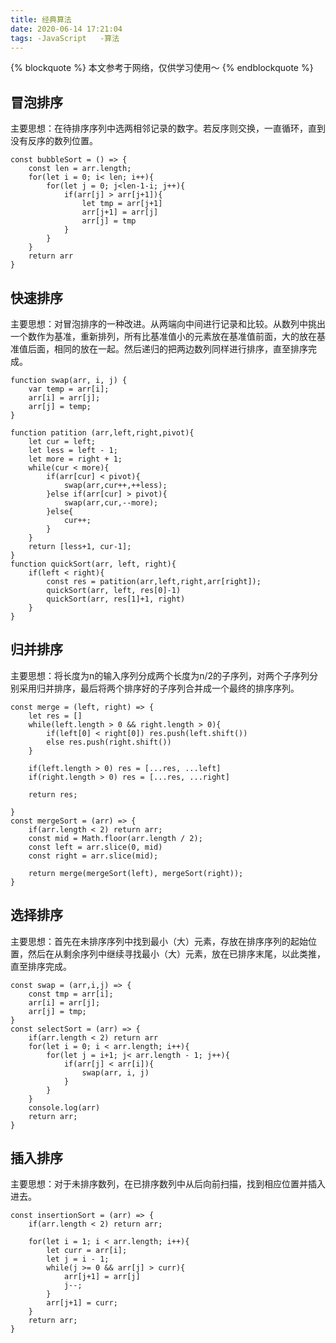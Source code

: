 ```yaml
---
title: 经典算法
date: 2020-06-14 17:21:04
tags: -JavaScript   -算法
---
```

{% blockquote %}
本文参考于网络，仅供学习使用～
{% endblockquote %}

## 冒泡排序
主要思想：在待排序序列中选两相邻记录的数字。若反序则交换，一直循环，直到没有反序的数列位置。
```
const bubbleSort = () => {
    const len = arr.length;
    for(let i = 0; i< len; i++){
        for(let j = 0; j<len-1-i; j++){
            if(arr[j] > arr[j+1]){
                let tmp = arr[j+1]
                arr[j+1] = arr[j]
                arr[j] = tmp
            }
        }
    }
    return arr
}
```
## 快速排序
主要思想：对冒泡排序的一种改进。从两端向中间进行记录和比较。从数列中挑出一个数作为基准，重新排列，所有比基准值小的元素放在基准值前面，大的放在基准值后面，相同的放在一起。然后递归的把两边数列同样进行排序，直至排序完成。
```
function swap(arr, i, j) {
    var temp = arr[i];
    arr[i] = arr[j];
    arr[j] = temp;
}

function patition (arr,left,right,pivot){
	let cur = left;
	let less = left - 1;
	let more = right + 1;
	while(cur < more){
		if(arr[cur] < pivot){
			swap(arr,cur++,++less);
		}else if(arr[cur] > pivot){
			swap(arr,cur,--more);
		}else{
			cur++;
		}
	}
	return [less+1, cur-1];
}
function quickSort(arr, left, right){
	if(left < right){    
		const res = patition(arr,left,right,arr[right]);
		quickSort(arr, left, res[0]-1)
		quickSort(arr, res[1]+1, right)
	}
}
```
## 归并排序
主要思想：将长度为n的输入序列分成两个长度为n/2的子序列，对两个子序列分别采用归并排序，最后将两个排序好的子序列合并成一个最终的排序序列。
```
const merge = (left, right) => {
    let res = []
    while(left.length > 0 && right.length > 0){
        if(left[0] < right[0]) res.push(left.shift())
        else res.push(right.shift())
    }

    if(left.length > 0) res = [...res, ...left]
    if(right.length > 0) res = [...res, ...right]

    return res;

}
const mergeSort = (arr) => {
    if(arr.length < 2) return arr;
    const mid = Math.floor(arr.length / 2);
    const left = arr.slice(0, mid)
    const right = arr.slice(mid);

    return merge(mergeSort(left), mergeSort(right));
}
```
## 选择排序
主要思想：首先在未排序序列中找到最小（大）元素，存放在排序序列的起始位置，然后在从剩余序列中继续寻找最小（大）元素，放在已排序末尾，以此类推，直至排序完成。
```
const swap = (arr,i,j) => {
    const tmp = arr[i];
    arr[i] = arr[j];
    arr[j] = tmp;
}
const selectSort = (arr) => {
    if(arr.length < 2) return arr
    for(let i = 0; i < arr.length; i++){
        for(let j = i+1; j< arr.length - 1; j++){
            if(arr[j] < arr[i]){
                swap(arr, i, j)
            }
        }
    }
    console.log(arr)
    return arr;
}
```
## 插入排序
主要思想：对于未排序数列，在已排序数列中从后向前扫描，找到相应位置并插入进去。
```
const insertionSort = (arr) => {
    if(arr.length < 2) return arr;

    for(let i = 1; i < arr.length; i++){
        let curr = arr[i];
        let j = i - 1;
        while(j >= 0 && arr[j] > curr){
            arr[j+1] = arr[j]
            j--;
        }
        arr[j+1] = curr;
    }
    return arr;
}
```
